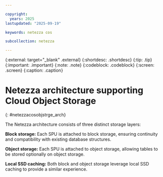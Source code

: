 ```yaml
---

copyright:
  years: 2025
lastupdated: "2025-09-19"

keywords: netezza cos

subcollection: netezza

---
```


{:external: target="_blank" .external}
{:shortdesc: .shortdesc}
{:tip: .tip}
{:important: .important}
{:note: .note}
{:codeblock: .codeblock}
{:screen: .screen}
{:caption: .caption}

# Netezza architecture supporting Cloud Object Storage
{: #netezzacosobjstrge_arch}

The Netezza architecture consists of three distinct storage layers:

**Block storage:** Each SPU is attached to block storage, ensuring continuity and compatibility with existing database structures.

**Object storage:** Each SPU is attached to object storage, allowing tables to be stored optionally on object storage.

**Local SSD caching:** Both block and object storage leverage local SSD caching to provide a similar experience.
